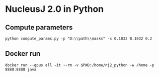 # NucleusJ 2.0 in Python

## Compute parameters

	python compute_params.py -p "D:\\path\\masks" -s 0.1032 0.1032 0.2

## Docker run

	docker run --gpus all -it --rm -v $PWD:/home/nj2_python -w /home -p 8888:8888 java
